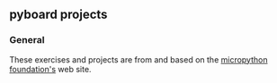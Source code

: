 pyboard projects
----------------

### General ###

These exercises and projects are from and based on the [micropython
foundation's][mp] web site.

  [mp]: http://micropython.org
